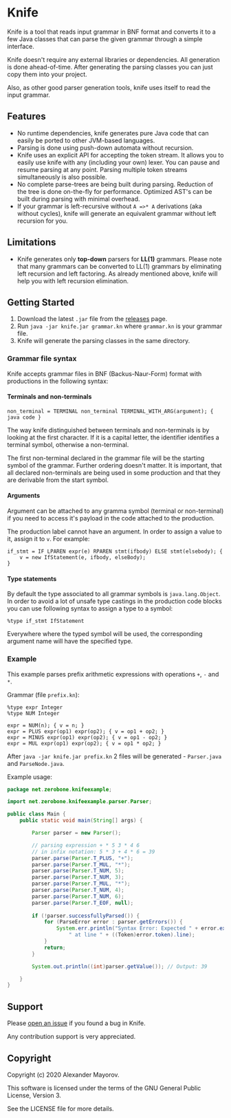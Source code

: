# Knife
Knife is a tool that reads input grammar in BNF format and converts it to a few Java classes that can parse the given grammar through a simple interface.

Knife doesn't require any external libraries or dependencies. All generation is done ahead-of-time. After generating the parsing classes you can just copy them into your project.

Also, as other good parser generation tools, knife uses itself to read the input grammar.

## Features

* No runtime dependencies, knife generates pure Java code that can easily be ported to other JVM-based languages.
* Parsing is done using push-down automata without recursion.
* Knife uses an explicit API for accepting the token stream. It allows you to easily use knife with any (including your own) lexer. You can pause and resume parsing at any point. Parsing multiple token streams simultaneously is also possible.
* No complete parse-trees are being built during parsing. Reduction of the tree is done on-the-fly for performance. Optimized AST's can be built during parsing with minimal overhead.
* If your grammar is left-recursive without `A =>* A` derivations (aka without cycles), knife will generate an equivalent grammar without left recursion for you.

## Limitations

* Knife generates only **top-down** parsers for **LL(1)** grammars. Please note that many grammars can be converted to LL(1) grammars by eliminating left recursion and left factoring. As already mentioned above, knife will help you with left recursion elimination.

## Getting Started

1. Download the latest `.jar` file from the [releases](https://github.com/ZeroBone/Knife/releases) page.
2. Run `java -jar knife.jar grammar.kn` where `grammar.kn` is your grammar file.
3. Knife will generate the parsing classes in the same directory.

### Grammar file syntax

Knife accepts grammar files in BNF (Backus-Naur-Form) format with productions in the following syntax:

#### Terminals and non-terminals

```
non_terminal = TERMINAL non_terminal TERMINAL_WITH_ARG(argument); { java code }
```

The way knife distinguished between terminals and non-terminals is by looking at the first character. If it is a capital letter, the identifier identifies a terminal symbol, otherwise a non-terminal.

The first non-terminal declared in the grammar file will be the starting symbol of the grammar. Further ordering doesn't matter. It is important, that all declared non-terminals are being used in some production and that they are derivable from the start symbol.

#### Arguments

Argument can be attached to any gramma symbol (terminal or non-terminal) if you need to access it's payload in the code attached to the production.

The production label cannot have an argument. In order to assign a value to it, assign it to `v`. For example:

```
if_stmt = IF LPAREN expr(e) RPAREN stmt(ifbody) ELSE stmt(elsebody); {
	v = new IfStatement(e, ifbody, elseBody);
}
```

#### Type statements

By default the type associated to all grammar symbols is `java.lang.Object`. In order to avoid a lot of unsafe type castings in the production code blocks you can use following syntax to assign a type to a symbol:

```
%type if_stmt IfStatement
```

Everywhere where the typed symbol will be used, the corresponding argument name will have the specified type.

### Example

This example parses prefix arithmetic expressions with operations `+`, `-` and `*`.

Grammar (file `prefix.kn`):

```
%type expr Integer
%type NUM Integer

expr = NUM(n); { v = n; }
expr = PLUS expr(op1) expr(op2); { v = op1 + op2; }
expr = MINUS expr(op1) expr(op2); { v = op1 - op2; }
expr = MUL expr(op1) expr(op2); { v = op1 * op2; }
```

After `java -jar knife.jar prefix.kn` 2 files will be generated - `Parser.java` and `ParseNode.java`.

Example usage:

```java
package net.zerobone.knifeexample;

import net.zerobone.knifeexample.parser.Parser;

public class Main {
    public static void main(String[] args) {

        Parser parser = new Parser();

        // parsing expression + * 5 3 * 4 6
        // in infix notation: 5 * 3 + 4 * 6 = 39
        parser.parse(Parser.T_PLUS, "+");
        parser.parse(Parser.T_MUL, "*");
        parser.parse(Parser.T_NUM, 5);
        parser.parse(Parser.T_NUM, 3);
        parser.parse(Parser.T_MUL, "*");
        parser.parse(Parser.T_NUM, 4);
        parser.parse(Parser.T_NUM, 6);
        parser.parse(Parser.T_EOF, null);
        
        if (!parser.successfullyParsed()) {
            for (ParseError error : parser.getErrors()) {
                System.err.println("Syntax Error: Expected " + error.expected + ", got " + error.got +
                    " at line " + ((Token)error.token).line);
            }
            return;
        }

        System.out.println((int)parser.getValue()); // Output: 39

    }
}
```

## Support

Please [open an issue](https://github.com/ZeroBone/Knife/issues) if you found a bug in Knife.

Any contribution support is very appreciated.

## Copyright

Copyright (c) 2020 Alexander Mayorov.

This software is licensed under the terms of the GNU General Public License, Version 3.

See the LICENSE file for more details.